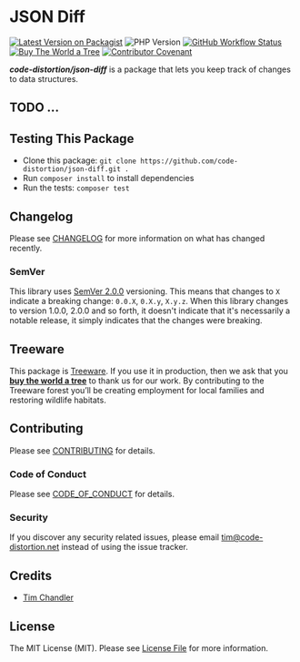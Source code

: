 # JSON Diff

[![Latest Version on Packagist](https://img.shields.io/packagist/v/code-distortion/json-diff.svg?style=flat-square)](https://packagist.org/packages/code-distortion/json-diff)
![PHP Version](https://img.shields.io/badge/PHP-8.2%20to%208.4-blue?style=flat-square)
[![GitHub Workflow Status](https://img.shields.io/github/actions/workflow/status/code-distortion/json-diff/run-tests.yml?branch=master&style=flat-square)](https://github.com/code-distortion/json-diff/actions)
[![Buy The World a Tree](https://img.shields.io/badge/treeware-%F0%9F%8C%B3-lightgreen?style=flat-square)](https://plant.treeware.earth/code-distortion/json-diff)
[![Contributor Covenant](https://img.shields.io/badge/contributor%20covenant-v2.1%20adopted-ff69b4.svg?style=flat-square)](.github/CODE_OF_CONDUCT.md)

***code-distortion/json-diff*** is a package that lets you keep track of changes to data structures.



## TODO ...



## Testing This Package

- Clone this package: `git clone https://github.com/code-distortion/json-diff.git .`
- Run `composer install` to install dependencies
- Run the tests: `composer test`



## Changelog

Please see [CHANGELOG](CHANGELOG.md) for more information on what has changed recently.



### SemVer

This library uses [SemVer 2.0.0](https://semver.org/) versioning. This means that changes to `X` indicate a breaking change: `0.0.X`, `0.X.y`, `X.y.z`. When this library changes to version 1.0.0, 2.0.0 and so forth, it doesn't indicate that it's necessarily a notable release, it simply indicates that the changes were breaking.



## Treeware

This package is [Treeware](https://treeware.earth). If you use it in production, then we ask that you [**buy the world a tree**](https://plant.treeware.earth/code-distortion/json-diff) to thank us for our work. By contributing to the Treeware forest you’ll be creating employment for local families and restoring wildlife habitats.



## Contributing

Please see [CONTRIBUTING](.github/CONTRIBUTING.md) for details.



### Code of Conduct

Please see [CODE_OF_CONDUCT](.github/CODE_OF_CONDUCT.md) for details.



### Security

If you discover any security related issues, please email tim@code-distortion.net instead of using the issue tracker.



## Credits

- [Tim Chandler](https://github.com/code-distortion)



## License

The MIT License (MIT). Please see [License File](LICENSE.md) for more information.
